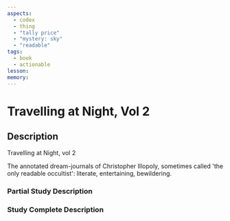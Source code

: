 ```yaml
---
aspects:
  - codex
  - thing
  - "tally price"
  - "mystery: sky"
  - "readable"
tags:
  - book
  - actionable
lesson: 
memory: 
---
```


# Travelling at Night, Vol 2

## Description
Travelling at Night, vol 2

The annotated dream-journals of Christopher Illopoly, sometimes called 'the only readable occultist': literate, entertaining, bewildering.
### Partial Study Description

### Study Complete Description
